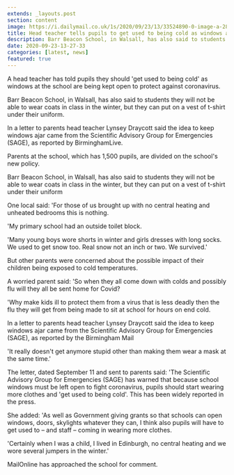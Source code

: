 ```yaml
---
extends: _layouts.post
section: content
image: https://i.dailymail.co.uk/1s/2020/09/23/13/33524890-0-image-a-28_1600862536945.jpg 
title: Head teacher tells pupils to get used to being cold as windows are kept open to fight Covid 
description: Barr Beacon School, in Walsall, has also said to students they will not be able to wear coats in class in the winter, but they can put on a vest of t-shirt under their uniform. 
date: 2020-09-23-13-27-33 
categories: [latest, news] 
featured: true 
--- 
```

A head teacher has told pupils they should 'get used to being cold' as windows at the school are being kept open to protect against coronavirus.

Barr Beacon School, in Walsall, has also said to students they will not be able to wear coats in class in the winter, but they can put on a vest of t-shirt under their uniform.

In a letter to parents head teacher Lynsey Draycott said the idea to keep windows ajar came from the Scientific Advisory Group for Emergencies (SAGE), as reported by BirminghamLive.

Parents at the school, which has 1,500 pupils, are divided on the school's new policy.

Barr Beacon School, in Walsall, has also said to students they will not be able to wear coats in class in the winter, but they can put on a vest of t-shirt under their uniform

One local said: 'For those of us brought up with no central heating and unheated bedrooms this is nothing.

'My primary school had an outside toilet block.

'Many young boys wore shorts in winter and girls dresses with long socks. We used to get snow too. Real snow not an inch or two. We survived.'

But other parents were concerned about the possible impact of their children being exposed to cold temperatures.

A worried parent said: 'So when they all come down with colds and possibly flu will they all be sent home for Covid?

'Why make kids ill to protect them from a virus that is less deadly then the flu they will get from being made to sit at school for hours on end cold.

In a letter to parents head teacher Lynsey Draycott said the idea to keep windows ajar came from the Scientific Advisory Group for Emergencies (SAGE), as reported by the Birmingham Mail

'It really doesn't get anymore stupid other than making them wear a mask at the same time.'

The letter, dated September 11 and sent to parents said: 'The Scientific Advisory Group for Emergencies (SAGE) has warned that because school windows must be left open to fight coronavirus, pupils should start wearing more clothes and 'get used to being cold'. This has been widely reported in the press.

She added: 'As well as Government giving grants so that schools can open windows, doors, skylights whatever they can, I think also pupils will have to get used to – and staff – coming in wearing more clothes.

'Certainly when I was a child, I lived in Edinburgh, no central heating and we wore several jumpers in the winter.'

MailOnline has approached the school for comment. 

